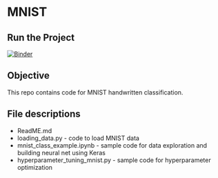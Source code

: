 # MNIST

## Run the Project

[![Binder](https://mybinder.org/badge_logo.svg)](https://mybinder.org/v2/gh/WomenInDataScience-Seattle/Machine_Learning_Projects/binder-hosting?filepath=%2FMNIST%2Fmnist_class_example.ipynb)

## Objective

This repo contains code for MNIST handwritten classification.

## File descriptions

- ReadME.md
- loading_data.py - code to load MNIST data
- mnist_class_example.ipynb - sample code for data exploration and building neural net using Keras
- hyperparameter_tuning_mnist.py - sample code for hyperparameter optimization
